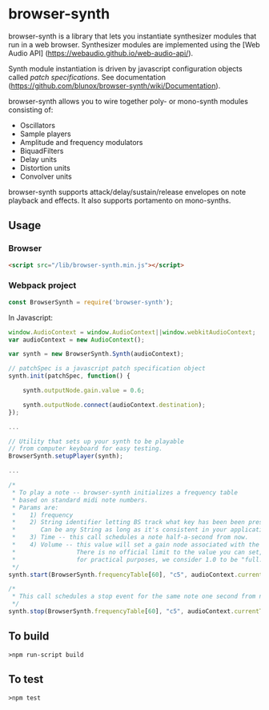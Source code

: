 # browser-synth

browser-synth is a library that lets you instantiate synthesizer modules that run in a web browser.  Synthesizer modules are implemented using the [Web Audio API] (https://webaudio.github.io/web-audio-api/).

Synth module instantiation is driven by javascript configuration objects called _patch specifications_. See documentation (https://github.com/blunox/browser-synth/wiki/Documentation).

browser-synth allows you to wire together poly- or mono-synth modules consisting of:

* Oscillators
* Sample players
* Amplitude and frequency modulators
* BiquadFilters
* Delay units
* Distortion units
* Convolver units

browser-synth supports attack/delay/sustain/release envelopes on note playback and effects.  It also supports portamento on mono-synths.

## Usage

### Browser
```html
<script src="/lib/browser-synth.min.js"></script>
```

### Webpack project
```javascript
const BrowserSynth = require('browser-synth');
```

In Javascript:

```javascript
window.AudioContext = window.AudioContext||window.webkitAudioContext;
var audioContext = new AudioContext();

var synth = new BrowserSynth.Synth(audioContext);

// patchSpec is a javascript patch specification object
synth.init(patchSpec, function() {

    synth.outputNode.gain.value = 0.6;

    synth.outputNode.connect(audioContext.destination);
});

...

// Utility that sets up your synth to be playable 
// from computer keyboard for easy testing.
BrowserSynth.setupPlayer(synth);

...

/* 
 * To play a note -- browser-synth initializes a frequency table 
 * based on standard midi note numbers.
 * Params are:  
 *    1) frequency
 *    2) String identifier letting BS track what key has been been pressed.
 *       Can be any String as long as it's consistent in your application.
 *    3) Time -- this call schedules a note half-a-second from now.
 *    4) Volume -- this value will set a gain node associated with the note.
 *                 There is no official limit to the value you can set, but
 *                 for practical purposes, we consider 1.0 to be "full."        
 */
synth.start(BrowserSynth.frequencyTable[60], "c5", audioContext.currentTime + 0.5, 1.0);

/*
 * This call schedules a stop event for the same note one second from now.
 */
synth.stop(BrowserSynth.frequencyTable[60], "c5", audioContext.currentTime + 1.0);
```

## To build
```
>npm run-script build
```

## To test
```
>npm test
```